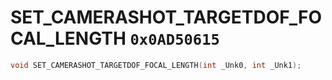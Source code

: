# SET_CAMERASHOT_TARGETDOF_FOCAL_LENGTH `0x0AD50615`

```cpp
void SET_CAMERASHOT_TARGETDOF_FOCAL_LENGTH(int _Unk0, int _Unk1);
```